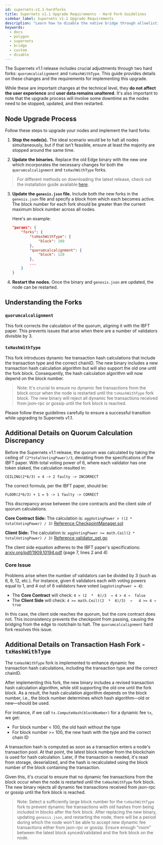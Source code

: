 ```yaml
---
id: supernets-v1.1-hardforks
title: Supernets v1.1 Upgrade Requirements - Hard Fork Guidelines
sidebar_label: Supernets v1.1 Upgrade Requirements
description: "Learn how to disable the native bridge through allowlisting."
keywords:
  - docs
  - polygon
  - supernets
  - bridge
  - custom
  - disable
---
```


The Supernets v1.1 release includes crucial adjustments through two hard forks: `quorumcalcalignment` and `txHashWithType`. 
This guide provides details on these changes and the requirements for implementing this upgrade.

While these are important changes at the technical level, they **do not affect the user experience** and **user data remains unaltered**. 
It's also important to note that the upgrade process will involve some downtime as the nodes need to be stopped, updated, and then restarted.

## Node Upgrade Process

Follow these steps to upgrade your nodes and implement the hard forks:

1. **Stop the node(s).** The ideal scenario would be to halt all nodes simultaneously, but if that isn't feasible, ensure at least the majority are stopped around the same time.

2. **Update the binaries.** Replace the old Edge binary with the new one which incorporates the necessary changes for both the `quorumcalcalignment` and `txHashWithType` forks.

> For different methods on downloading the latest release, check out the installation guide available [here](/docs/supernets/operate/install.md).

3. **Update the `genesis.json` file.** Include both the new forks in the `genesis.json` file and specify a block from which each becomes active. The block number for each fork should be greater than the current maximum block number across all nodes.

   Here's an example:

    ```json
    "params": {
        "forks": {
            "txHashWithType": {
                "block": 100
            },
            "quorumcalcalignment": {
                "block": 120
            },
            ...
        }
    }
    ```

4. **Restart the nodes.** Once the binary and `genesis.json` are updated, the node can be restarted.

## Understanding the Forks

### `quorumcalcalignment`

This fork corrects the calculation of the quorum, aligning it with the IBFT paper. This prevents issues that arise when there are a number of validators divisible by 3.

### `txHashWithType`

This fork introduces dynamic fee transaction hash calculations that include the transaction type and the correct chainID. The new binary includes a new transaction hash calculation algorithm but will also support the old one until the fork block. Consequently, the hash calculation algorithm will now depend on the block number.

> Note: It's crucial to ensure no dynamic fee transactions from the block occur when the node is restarted until the `txHashWithType` fork block. The new binary will reject all dynamic fee transactions received from json-rpc or gossip until the fork block is reached.

Please follow these guidelines carefully to ensure a successful transition while upgrading to Supernets v1.1.

## Additional Details on Quorum Calculation Discrepancy

Before the Supernets v1.1 release, the quorum was calculated by taking the ceiling of `(2*totalVotingPower)/3`, deviating from the specifications of the IBFT paper. With total voting power of 6, where each validator has one token staked, the calculation resulted in:

`CEILING(2*6/3) = 4 -> 2 faulty -> INCORRECT`

The correct formula, per the IBFT paper, should be:

`FLOOR(2*6/3) + 1 = 5 -> 1 faulty -> CORRECT`

This discrepancy arose between the core contracts and the client side of quorum calculations.

**Core Contract Side:** The calculation is: `aggVotingPower > ((2 * totalVotingPower) / 3)`
[Reference CheckpointManager.sol](https://github.com/0xPolygon/core-contracts/blob/2de13ae801cb2e9b50bce7f062b5a86dcbd149dc/contracts/root/CheckpointManager.sol#L197)

**Client Side:** The calculation is: `aggVotingPower >= math.Ceil(2 * totalVotingPower) / 3)`
[Reference validator_set.go](https://github.com/0xPolygon/polygon-edge/blob/develop/consensus/polybft/validator/validator_set.go#L113)

The client side equation adheres to the IBFT paper's specifications: [arxiv.org/pdf/1909.10194.pdf](https://arxiv.org/pdf/1909.10194.pdf) (page 7, lines 2 and 4)

### Core Issue

Problems arise when the number of validators can be divided by 3 (such as 6, 9, 12, etc.). For instance, given 6 validators each with voting powers equal to 1, and 4 out of 6 validators have voted (`aggVotingPower = 4`):

- The **Core Contract** will check: `4 > (2  *  6)/3  → 4 > 4 →  false`
- The **Client Side** will check: `4 >= math.Ceil((2  *  6)/3)  →   4 >= 4 →  true`

In this case, the client side reaches the quorum, but the core contract does not. This inconsistency prevents the checkpoint from passing, causing the bridging from the edge to rootchain to halt. The `quorumcalcalignment` hard fork resolves this issue.

## Additional Details on Transaction Hash Fork - `txHashWithType`

The `txHashWithType` fork is implemented to enhance dynamic fee transaction hash calculations, including the transaction type and the correct chainID.

After implementing this fork, the new binary includes a revised transaction hash calculation algorithm, while still supporting the old one until the fork block. As a result, the hash calculation algorithm depends on the block number, i.e., the block number determines which hash algorithm—old or new—should be used.

For instance, if we call `tx.ComputeHash(blockNumber)` for a dynamic fee `tx`, we get:

- For block number < 100, the old hash without the type
- For block number >= 100, the new hash with the type and the correct chain ID

A transaction hash is computed as soon as a transaction enters a node's transaction pool. At that point, the latest block number from the blockchain is used for hash calculation. Later, if the transaction is needed, it's read from storage, deserialized, and the hash is recalculated using the block number of the block containing the transaction.

Given this, it's crucial to ensure that no dynamic fee transactions from the block occur when the node is restarted until the `txHashWithType` fork block. The new binary rejects all dynamic fee transactions received from json-rpc or gossip until the fork block is reached.

> Note: Select a sufficiently large block number for the `txHashWithType` fork to prevent dynamic fee transactions with old hashes from being included in blocks after the fork block. After replacing the new binary, updating `genesis.json`, and restarting the node, there will be a period during which the node won't be able to accept new dynamic fee transactions either from json-rpc or gossip. Ensure enough "room" between the latest block synced/validated and the fork block on the node.
